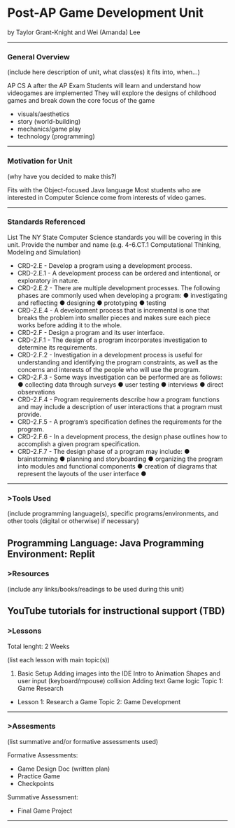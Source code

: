 # Post-AP Game Development Unit
by Taylor Grant-Knight and Wei (Amanda) Lee

-----

### General Overview
(include here description of unit, what class(es) it fits into, when...)

AP CS A after the AP Exam
Students will learn and understand how videogames are implemented 
They will explore the designs of childhood games and break down the core focus of the game
- visuals/aesthetics
- story (world-building)
- mechanics/game play
- technology (programming)
---

### Motivation for Unit
(why have you decided to make this?)

Fits with the Object-focused Java language
Most students who are interested in Computer Science come from interests of video games.

---

### Standards Referenced
List The NY State Computer Science standards you will be covering in this unit. Provide the number and name (e.g. 4-6.CT.1 Computational Thinking, Modeling and Simulation) 
- CRD-2.E - Develop a program using a development process.
- CRD-2.E.1 - A development process can be ordered and intentional, or exploratory in nature.
- CRD-2.E.2 - There are multiple development processes. The following phases are commonly used when developing a program: ● investigating and reflecting ● designing ● prototyping ● testing
- CRD-2.E.4 - A development process that is incremental is one that breaks the problem into smaller pieces and makes sure each piece works before adding it to the whole.
- CRD-2.F - Design a program and its user interface.
- CRD-2.F.1 - The design of a program incorporates investigation to determine its requirements.
- CRD-2.F.2 - Investigation in a development process is useful for understanding and identifying the program constraints, as well as the concerns and interests of the people who will use the program.
- CRD-2.F.3 - Some ways investigation can be performed are as follows: ●        collecting data through surveys ●        user testing ●        interviews ●        direct observations
- CRD-2.F.4 - Program requirements describe how a program functions and may include a description of user interactions that a program must provide.
- CRD-2.F.5 - A program’s specification defines the requirements for the program.
- CRD-2.F.6 - In a development process, the design phase outlines how to accomplish a given program specification.
- CRD-2.F.7 - The design phase of a program may include: ●        brainstorming ●        planning and storyboarding ●        organizing the program into modules and functional components ●        creation of diagrams that represent the layouts of the user interface ●
---

### >Tools Used
(include programming language(s), specific programs/environments, and other tools (digital or otherwise) if necessary)

Programming Language: Java
Programming Environment: Replit
---

### >Resources
(include any links/books/readings to be used during this unit)

YouTube tutorials for instructional support (TBD)
---

### >Lessons
Total lenght: 2 Weeks

(list each lesson with main topic(s))

1. Basic Setup
Adding images into the IDE
Intro to Animation
Shapes and user input (keyboard/mpouse)
collision 
Adding text
Game logic
Topic 1: Game Research
- Lesson 1: Research a Game
Topic 2: Game Development

---

### >Assesments
(list summative and/or formative assessments used)

Formative Assessments:
- Game Design Doc (written plan)
- Practice Game
- Checkpoints 

Summative Assessment:
- Final Game Project
---

